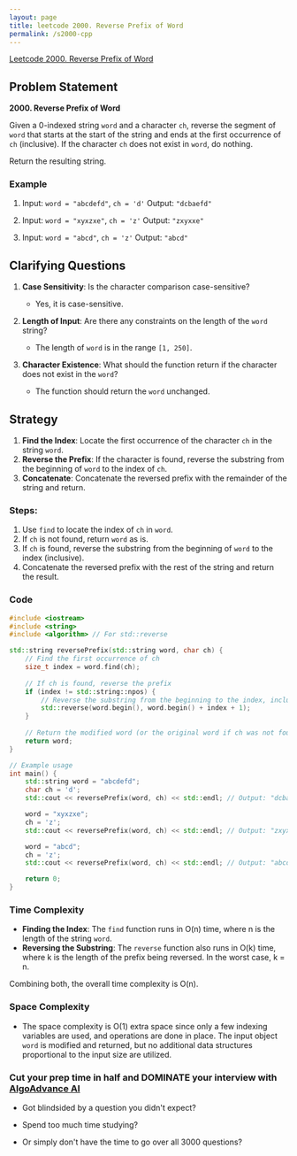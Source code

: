 ```yaml
---
layout: page
title: leetcode 2000. Reverse Prefix of Word
permalink: /s2000-cpp
---
```

[Leetcode 2000. Reverse Prefix of Word](https://algoadvance.github.io/algoadvance/l2000)
## Problem Statement
**2000. Reverse Prefix of Word**

Given a 0-indexed string `word` and a character `ch`, reverse the segment of `word` that starts at the start of the string and ends at the first occurrence of `ch` (inclusive). If the character `ch` does not exist in `word`, do nothing.

Return the resulting string.

### Example
1. Input: `word = "abcdefd"`, `ch = 'd'`
   Output: `"dcbaefd"`

2. Input: `word = "xyxzxe"`, `ch = 'z'`
   Output: `"zxyxxe"`

3. Input: `word = "abcd"`, `ch = 'z'`
   Output: `"abcd"`

## Clarifying Questions
1. **Case Sensitivity**: Is the character comparison case-sensitive?
   - Yes, it is case-sensitive.
   
2. **Length of Input**: Are there any constraints on the length of the `word` string?
   - The length of `word` is in the range `[1, 250]`.

3. **Character Existence**: What should the function return if the character does not exist in the `word`?
   - The function should return the `word` unchanged.

## Strategy
1. **Find the Index**: Locate the first occurrence of the character `ch` in the string `word`.
2. **Reverse the Prefix**: If the character is found, reverse the substring from the beginning of `word` to the index of `ch`.
3. **Concatenate**: Concatenate the reversed prefix with the remainder of the string and return.

### Steps:
1. Use `find` to locate the index of `ch` in `word`.
2. If `ch` is not found, return `word` as is.
3. If `ch` is found, reverse the substring from the beginning of `word` to the index (inclusive).
4. Concatenate the reversed prefix with the rest of the string and return the result.

### Code
```cpp
#include <iostream>
#include <string>
#include <algorithm> // For std::reverse

std::string reversePrefix(std::string word, char ch) {
    // Find the first occurrence of ch
    size_t index = word.find(ch);
    
    // If ch is found, reverse the prefix
    if (index != std::string::npos) {
        // Reverse the substring from the beginning to the index, inclusive
        std::reverse(word.begin(), word.begin() + index + 1);
    }
    
    // Return the modified word (or the original word if ch was not found)
    return word;
}

// Example usage
int main() {
    std::string word = "abcdefd";
    char ch = 'd';
    std::cout << reversePrefix(word, ch) << std::endl; // Output: "dcbaefd"

    word = "xyxzxe";
    ch = 'z';
    std::cout << reversePrefix(word, ch) << std::endl; // Output: "zxyxxe"

    word = "abcd";
    ch = 'z';
    std::cout << reversePrefix(word, ch) << std::endl; // Output: "abcd"

    return 0;
}
```

### Time Complexity
- **Finding the Index**: The `find` function runs in O(n) time, where n is the length of the string `word`.
- **Reversing the Substring**: The `reverse` function also runs in O(k) time, where k is the length of the prefix being reversed. In the worst case, k = n.

Combining both, the overall time complexity is O(n).

### Space Complexity
- The space complexity is O(1) extra space since only a few indexing variables are used, and operations are done in place. The input object `word` is modified and returned, but no additional data structures proportional to the input size are utilized.


### Cut your prep time in half and DOMINATE your interview with [AlgoAdvance AI](https://algoAdvance.com)

- Got blindsided by a question you didn't expect?

- Spend too much time studying?

- Or simply don't have the time to go over all 3000 questions?

